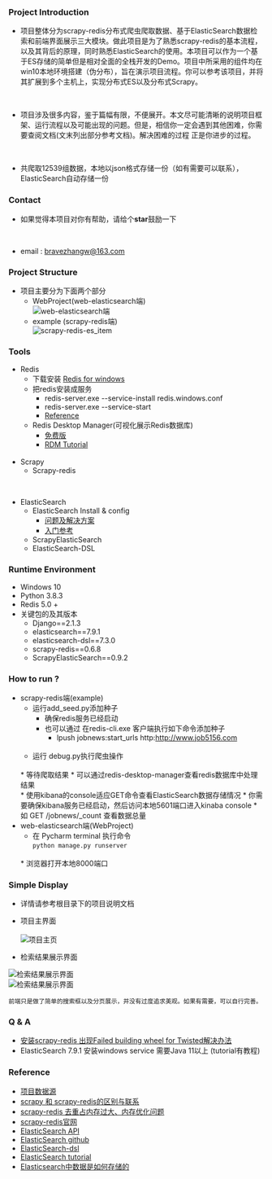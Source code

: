 
### Project Introduction
* 项目整体分为scrapy-redis分布式爬虫爬取数据、基于ElasticSearch数据检索和前端界面展示三大模块。做此项目是为了熟悉scrapy-redis的基本流程，以及其背后的原理，同时熟悉ElasticSearch的使用。本项目可以作为一个基于ES存储的简单但是相对全面的全栈开发的Demo。项目中所采用的组件均在win10本地环境搭建（伪分布），旨在演示项目流程。你可以参考该项目，并将其扩展到多个主机上，实现分布式ES以及分布式Scrapy。
<br>  

* 项目涉及很多内容，鉴于篇幅有限，不便展开。本文尽可能清晰的说明项目框架、运行流程以及可能出现的问题。但是，相信你一定会遇到其他困难，你需要查阅文档(文末列出部分参考文档)。解决困难的过程
正是你进步的过程。
<br>  

* 共爬取12539组数据，本地以json格式存储一份（如有需要可以联系），ElasticSearch自动存储一份

### Contact

* 如果觉得本项目对你有帮助，请给个**star**鼓励一下  
<br>  

* email : bravezhangw@163.com      

### Project Structure
* 项目主要分为下面两个部分 
    <br> 
    * WebProject(web-elasticsearch端)  
    ![web-elasticsearch端](gitimg/web.png)
    * example (scrapy-redis端)  
    ![scrapy-redis-es_item](gitimg/scrapy.png)
    
### Tools
* Redis
    * 下载安装 [Redis for windows](https://github.com/tporadowski/redis/releases)
    * 把redis安装成服务
        * redis-server.exe --service-install redis.windows.conf
        * redis-server.exe --service-start
        * [Reference](https://www.cnblogs.com/weiqinl/p/6490372.html)
    * Redis Desktop Manager(可视化展示Redis数据库)
        * [免费版](https://www.skyfinder.cc/2019/11/06/redis-desktop-manager/)
        * [RDM Tutorial](http://docs.redisdesktop.com/en/latest/quick-start/) 
        <br>
* Scrapy
    * Scrapy-redis 
 <br>  

* ElasticSearch
    * ElasticSearch Install & config
        * [问题及解决方案](https://blog.csdn.net/Tianweidadada/article/details/108705408)
        * [入门参考](https://blog.csdn.net/weixin_33806300/article/details/89566183)
    * ScrapyElasticSearch
    * ElasticSearch-DSL
    
### Runtime Environment
* Windows 10  
* Python 3.8.3  
* Redis 5.0 +
* 关键包的及其版本
    * Django==2.1.3
    * elasticsearch==7.9.1
    * elasticsearch-dsl==7.3.0
    * scrapy-redis==0.6.8
    * ScrapyElasticSearch==0.9.2
  
### How to run ?
* scrapy-redis端(example)
    <br>  
    * 运行add_seed.py添加种子
        * 确保redis服务已经启动
        * 也可以通过 在redis-cli.exe 客户端执行如下命令添加种子
            * lpush jobnews:start_urls http:http://www.job5156.com
            <br>
    * 运行 debug.py执行爬虫操作
    <br>
    * 等待爬取结果
        * 可以通过redis-desktop-manager查看redis数据库中处理结果
    <br>
    * 使用kibana的console适应GET命令查看ElasticSearch数据存储情况
        * 你需要确保kibana服务已经启动，然后访问本地5601端口进入kinaba console
        * 如 GET /jobnews/_count 查看数据总量 
    <br>
* web-elasticsearch端(WebProject)
    <br>
    * 在 Pycharm terminal 执行命令  
    `python manage.py runserver`
    <br>
    * 浏览器打开本地8000端口
### Simple Display
* 详情请参考根目录下的项目说明文档

* 项目主界面  
    <br>
![项目主页](gitimg/p_main.png)
* 检索结果展示界面  

 ![检索结果展示界面](gitimg/p_java.png)
 <br>
 ![检索结果展示界面](gitimg/p_java_detail.png)  
 
    前端只是做了简单的搜索框以及分页展示，并没有过度追求美观。如果有需要，可以自行完善。
    
### Q & A
* [安装scrapy-redis 出现Failed building wheel for Twisted解决办法](https://blog.csdn.net/qq_36711420/article/details/79487772)
* ElasticSearch 7.9.1 安装windows service 需要Java 11以上 (tutorial有教程)


### Reference
* [项目数据源](http://www.job5156.com/)
* [scrapy 和 scrapy-redis的区别与联系](https://www.zhihu.com/question/32302268)
* [scrapy-redis 去重占内存过大、内存优化问题](https://blog.csdn.net/bone_ace/article/details/53099042)
* [scrapy-redis官网](https://pypi.org/project/scrapy-redis/)
* [ElasticSearch API](https://elasticsearch-py.readthedocs.io/en/master/api.html#elasticsearch)
* [ElasticSearch github](https://github.com/elastic/elasticsearch-py)
* [ElasticSearch-dsl](https://elasticsearch-dsl.readthedocs.io/en/latest/)
* [ElasticSearch tutorial](https://www.elastic.co/guide/en/elasticsearch/reference/current/index.html) 
* [Elasticsearch中数据是如何存储的](https://elasticsearch.cn/article/6178)